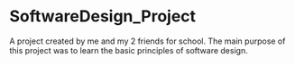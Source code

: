 # SoftwareDesign_Project
A project created by me and my 2 friends for school.
The main purpose of this project was to learn the basic principles of software design.
